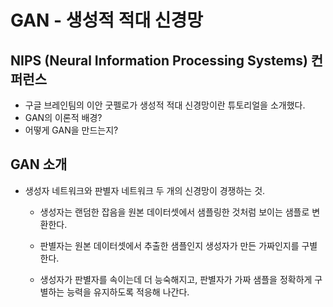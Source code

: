 # GAN - 생성적 적대 신경망

## NIPS (Neural Information Processing Systems) 컨퍼런스
- 구글 브레인팀의 이안 굿펠로가 생성적 적대 신경망이란 튜토리얼을 소개했다.
- GAN의 이론적 배경?
- 어떻게 GAN을 만드는지?


## GAN 소개
- 생성자 네트워크와 판별자 네트워크 두 개의 신경망이 경쟁하는 것.

  - 생성자는 랜덤한 잡음을 원본 데이터셋에서 샘플링한 것처럼 보이는 샘플로 변환한다.
  - 판별자는 원본 데이터셋에서 추출한 샘플인지 생성자가 만든 가짜인지를 구별한다.
  
  - 생성자가 판별자를 속이는데 더 능숙해지고, 판별자가 가짜 샘플을 정확하게 구별하는 능력을 유지하도록 적응해 나간다.


